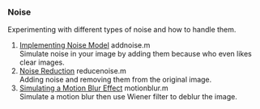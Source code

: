 ### Noise
Experimenting with different types of noise and how to handle them.

1. [Implementing Noise Model](../4.%20Noise/addnoise.m) addnoise.m  
    Simulate noise in your image by adding them because who even likes clear images.
2. [Noise Reduction](../4.%20Noise/reducenoise.m) reducenoise.m  
    Adding noise and removing them from the original image.
3. [Simulating a Motion Blur Effect](../4.%20Noise/motionblur.m) motionblur.m  
    Simulate a motion blur then use Wiener filter to deblur the image.